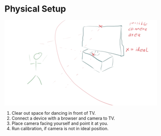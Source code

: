 # Physical Setup

![Physical Setup Overview](assets/setup.webp)

1. Clear out space for dancing in front of TV.
2. Connect a device with a browser and camera to TV.
3. Place camera facing yourself and point it at you.
4. Run calibration, if camera is not in ideal position.
